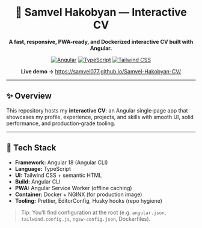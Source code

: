 <div align="center">

# 🌟 Samvel Hakobyan — Interactive CV

**A fast, responsive, PWA-ready, and Dockerized interactive CV built with Angular.**

[![Angular](https://img.shields.io/badge/Angular-18.x-dd0031?logo=angular&logoColor=white)](#-tech-stack)
[![TypeScript](https://img.shields.io/badge/TypeScript-5.x-3178c6?logo=typescript&logoColor=white)](#-tech-stack)
[![Tailwind CSS](https://img.shields.io/badge/Tailwind%20CSS-3.x-06b6d4?logo=tailwindcss&logoColor=white)](#-tech-stack)

**Live demo →** https://samvel077.github.io/Samvel-Hakobyan-CV/

</div>

---

## ✨ Overview

This repository hosts my **interactive CV**: an Angular single‑page app that showcases my profile, experience, projects, and skills with smooth UI, solid performance, and production‑grade tooling.

---

## 🧰 Tech Stack

- **Framework:** Angular 18 (Angular CLI)
- **Language:** TypeScript
- **UI:** Tailwind CSS + semantic HTML
- **Build:** Angular CLI
- **PWA:** Angular Service Worker (offline caching)
- **Container:** Docker + NGINX (for production image)
- **Tooling:** Prettier, EditorConfig, Husky hooks (repo hygiene)

> Tip: You’ll find configuration at the root (e.g. `angular.json`, `tailwind.config.js`, `ngsw-config.json`, Dockerfiles).
